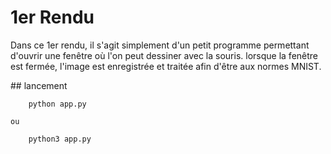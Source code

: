 # **1er Rendu**

Dans ce 1er rendu, il s'agit simplement d'un petit programme permettant d'ouvrir une fenêtre où l'on peut dessiner avec la souris. lorsque la fenêtre est fermée, l'image est enregistrée et traitée afin d'être aux normes MNIST.

## lancement

```
	python app.py
```

    ou

```
	python3 app.py
```
